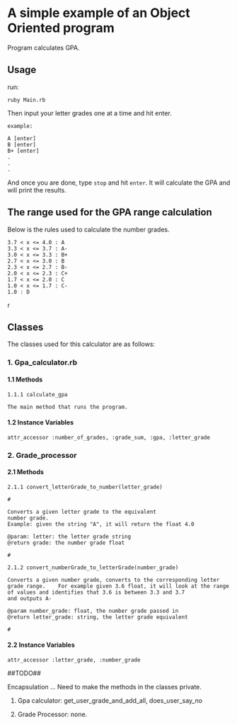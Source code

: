 # A simple example of an Object Oriented program #

Program calculates GPA. 

## Usage ##
run:

	ruby Main.rb

Then input your letter grades one at a time and hit enter.

`example:`

	A [enter]
	B [enter]
	B+ [enter]
	.
	.
	.
	
And once you are done, type `stop` and hit `enter`. It will calculate the GPA and will print the results.

## The range used for the GPA range calculation ##

Below is the rules used to calculate the number grades.

	3.7 < x <= 4.0 : A
	3.3 < x <= 3.7 : A-
	3.0 < x <= 3.3 : B+
	2.7 < x <= 3.0 : B
	2.3 < x <= 2.7 : B-
	2.0 < x <= 2.3 : C+
	1.7 < x <= 2.0 : C
	1.0 < x <= 1.7 : C-
	1.0 : D
r	
## Classes ##
The classes used for this calculator are as follows:

### 1. Gpa_calculator.rb ###
#### 1.1 Methods ####
`1.1.1 calculate_gpa`

	The main method that runs the program.
	
#### 1.2 Instance Variables ####

	attr_accessor :number_of_grades, :grade_sum, :gpa, :letter_grade

### 2. Grade_processor ###

#### 2.1 Methods ####

`2.1.1 convert_letterGrade_to_number(letter_grade)`

	#
	
	Converts a given letter grade to the equivalent 
	number grade. 
	Example: given the string "A", it will return the float 4.0
	
	@param: letter: the letter grade string
	@return grade: the number grade float
	
	#

`2.1.2 convert_numberGrade_to_letterGrade(number_grade)`

 	
 	
	Converts a given number grade, converts to the corresponding letter grade range.	For example given 3.6 float, it will look at the range
	of values and identifies that 3.6 is between 3.3 and 3.7
	and outputs A-
	
	@param number_grade: float, the number grade passed in
	@return letter_grade: string, the letter grade equivalent

	#


#### 2.2 Instance Variables ####
	attr_accessor :letter_grade, :number_grade
	
##TODO##

Encapsulation … Need to make the methods in the classes private.

1. Gpa calculator: get_user_grade_and_add_all, does_user_say_no

2. Grade Processor: none. 
